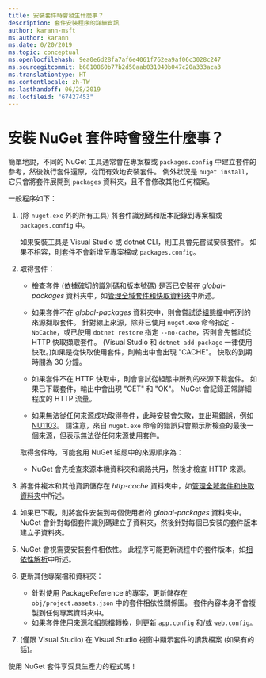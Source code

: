 ```yaml
---
title: 安裝套件時會發生什麼事？
description: 套件安裝程序的詳細資訊
author: karann-msft
ms.author: karann
ms.date: 0/20/2019
ms.topic: conceptual
ms.openlocfilehash: 9ea0e6d28fa7af6e4061f762ea9af06c3028c247
ms.sourcegitcommit: b6810860b77b2d50aab031040b047c20a333aca3
ms.translationtype: HT
ms.contentlocale: zh-TW
ms.lasthandoff: 06/28/2019
ms.locfileid: "67427453"
---
```

# <a name="what-happens-when-a-nuget-package-is-installed"></a>安裝 NuGet 套件時會發生什麼事？

簡單地說，不同的 NuGet 工具通常會在專案檔或 `packages.config` 中建立套件的參考，然後執行套件還原，從而有效地安裝套件。 例外狀況是 `nuget install`，它只會將套件展開到 `packages` 資料夾，且不會修改其他任何檔案。

一般程序如下：

1. (除 `nuget.exe` 外的所有工具) 將套件識別碼和版本記錄到專案檔或 `packages.config` 中。

   如果安裝工具是 Visual Studio 或 dotnet CLI，則工具會先嘗試安裝套件。 如果不相容，則套件不會新增至專案檔或 `packages.config`。

2. 取得套件：
   - 檢查套件 (依據確切的識別碼和版本號碼) 是否已安裝在 *global-packages* 資料夾中，如[管理全域套件和快取資料夾](../consume-packages/managing-the-global-packages-and-cache-folders.md)中所述。

   - 如果套件不在 *global-packages* 資料夾中，則會嘗試從[組態檔](../consume-packages/Configuring-NuGet-Behavior.md)中所列的來源擷取套件。 針對線上來源，除非已使用 `nuget.exe` 命令指定 `-NoCache`，或已使用 `dotnet restore` 指定 `--no-cache`，否則會先嘗試從 HTTP 快取擷取套件。 (Visual Studio 和 `dotnet add package` 一律使用快取。)如果是從快取使用套件，則輸出中會出現 "CACHE"。 快取的到期時間為 30 分鐘。

   - 如果套件不在 HTTP 快取中，則會嘗試從組態中所列的來源下載套件。 如果已下載套件，輸出中會出現 "GET" 和 "OK"。 NuGet 會記錄正常詳細程度的 HTTP 流量。

   - 如果無法從任何來源成功取得套件，此時安裝會失敗，並出現錯誤，例如 [NU1103](../reference/errors-and-warnings/NU1103.md)。 請注意，來自 `nuget.exe` 命令的錯誤只會顯示所檢查的最後一個來源，但表示無法從任何來源使用套件。

   取得套件時，可能套用 NuGet 組態中的來源順序為：

   - NuGet 會先檢查來源本機資料夾和網路共用，然後才檢查 HTTP 來源。

3. 將套件複本和其他資訊儲存在 *http-cache* 資料夾中，如[管理全域套件和快取資料夾](../consume-packages/managing-the-global-packages-and-cache-folders.md)中所述。

4. 如果已下載，則將套件安裝到每個使用者的 *global-packages* 資料夾中。 NuGet 會針對每個套件識別碼建立子資料夾，然後針對每個已安裝的套件版本建立子資料夾。

5. NuGet 會視需要安裝套件相依性。 此程序可能更新流程中的套件版本，如[相依性解析](../consume-packages/dependency-resolution.md)中所述。

6. 更新其他專案檔和資料夾：

    - 針對使用 PackageReference 的專案，更新儲存在 `obj/project.assets.json` 中的套件相依性關係圖。 套件內容本身不會複製到任何專案資料夾中。
    - 如果套件使用[來源和組態檔轉換](../create-packages/source-and-config-file-transformations.md)，則更新 `app.config` 和/或 `web.config`。

7. (僅限 Visual Studio) 在 Visual Studio 視窗中顯示套件的讀我檔案 (如果有的話)。

使用 NuGet 套件享受具生產力的程式碼！
